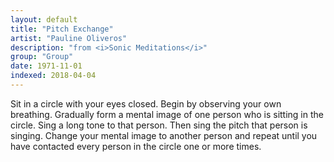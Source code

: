 ```yaml
---
layout: default
title: "Pitch Exchange"
artist: "Pauline Oliveros"
description: "from <i>Sonic Meditations</i>"
group: "Group"
date: 1971-11-01
indexed: 2018-04-04
---
```

Sit in a circle with your eyes closed. Begin by observing your own breathing. Gradually form a mental image of one person who is sitting in the circle. Sing a long tone to that person. Then sing the pitch that person is singing. Change your mental image to another person and repeat until you have contacted every person in the circle one or more times.

